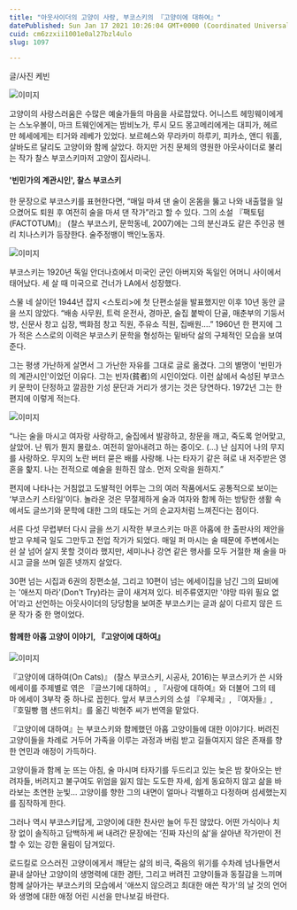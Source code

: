 ```yaml
---
title: "아웃사이더의 고양이 사랑, 부코스키의 『고양이에 대하여』"
datePublished: Sun Jan 17 2021 10:26:04 GMT+0000 (Coordinated Universal Time)
cuid: cm6zzxii1001e0al27bzl4ulo
slug: 1097

---
```



글/사진 케빈

![이미지](https://cdn.hashnode.com/res/hashnode/image/upload/v1739248962913/4b8e6fab-e1e6-442d-b729-67b5df314e85.jpeg)

고양이의 사랑스러움은 수많은 예술가들의 마음을 사로잡았다. 어니스트 헤밍웨이에게는 스노우볼이, 마크 트웨인에게는 밤비노가, 루시 모드 몽고메리에게는 대피가, 헤르만 헤세에게는 티거와 레베가 있었다. 보르헤스와 무라카미 하루키, 피카소, 앤디 워홀, 살바도르 달리도 고양이와 함께 살았다. 하지만 거친 문체의 영원한 아웃사이더로 불리는 작가 찰스 부코스키마저 고양이 집사라니.

#### '빈민가의 계관시인', 찰스 부코스키

한 문장으로 부코스키를 표현한다면, “매일 마셔 댄 술이 온몸을 뚫고 나와 내출혈을 일으켰어도 퇴원 후 여전히 술을 마셔 댄 작가”라고 할 수 있다. 그의 소설 『팩토텀(FACTOTUM)』 (찰스 부코스키, 문학동네, 2007)에는 그의 분신과도 같은 주인공 헨리 치나스키가 등장한다. 술주정뱅이 백인노동자.

![이미지](https://cdn.hashnode.com/res/hashnode/image/upload/v1739248965120/36665142-0afc-4dfc-b3e2-303953384612.jpeg)

부코스키는 1920년 독일 안더나흐에서 미국인 군인 아버지와 독일인 어머니 사이에서 태어났다. 세 살 때 미국으로 건너가 LA에서 성장했다.

스물 네 살이던 1944년 잡지 <스토리>에 첫 단편소설을 발표했지만 이후 10년 동안 글을 쓰지 않았다. “배송 사무원, 트럭 운전사, 경마꾼, 술집 붙박이 단골, 매춘부의 기둥서방, 신문사 창고 십장, 백화점 창고 직원, 주유소 직원, 집배원….” 1960년 한 편지에 그가 적은 스스로의 이력은 부코스키 문학을 형성하는 밑바닥 삶의 구체적인 모습을 보여준다.

그는 평생 가난하게 살면서 그 가난한 자유를 그대로 글로 옮겼다. 그의 별명이 '빈민가의 계관시인'이었던 이유다. 그는 빈자(貧者)의 시인이었다. 이런 삶에서 숙성된 부코스키 문학이 단정하고 깔끔한 기성 문단과 거리가 생기는 것은 당연하다. 1972년 그는 한 편지에 이렇게 적는다.

![이미지](https://cdn.hashnode.com/res/hashnode/image/upload/v1739248967213/b79f079d-75e5-4cbd-b1de-faca9a6e2e39.jpeg)

“나는 술을 마시고 여자랑 사랑하고, 술집에서 발광하고, 창문을 깨고, 죽도록 얻어맞고, 살았어. 난 뭐가 뭔지 몰랐소. 여전히 알아내려고 하는 중이오. (…) 난 심지어 나의 무지를 사랑하오. 무지의 노란 버터 묻은 배를 사랑해. 나는 타자기 같은 혀로 내 저주받은 영혼을 핥지. 나는 전적으로 예술을 원하진 않소. 먼저 오락을 원하지.”

편지에 나타나는 거침없고 도발적인 어투는 그의 여러 작품에서도 공통적으로 보이는 ‘부코스키 스타일’이다. 놀라운 것은 무절제하게 술과 여자와 함께 하는 방탕한 생활 속에서도 글쓰기와 문학에 대한 그의 태도는 거의 순교자처럼 느껴진다는 점이다.

서른 다섯 무렵부터 다시 글을 쓰기 시작한 부코스키는 마흔 아홉에 한 출판사의 제안을 받고 우체국 일도 그만두고 전업 작가가 되었다. 매일 퍼 마시는 술 때문에 주변에서는 쉰 살 넘어 살지 못할 것이라 했지만, 세미나나 강연 같은 행사를 모두 거절한 채 술을 마시고 글을 쓰며 일흔 넷까지 살았다.

30편 넘는 시집과 6권의 장편소설, 그리고 10편이 넘는 에세이집을 남긴 그의 묘비에는 '애쓰지 마라'(Don't Try)라는 글이 새겨져 있다. 비주류였지만 '야망 따위 필요 없어'라고 선언하는 아웃사이더의 당당함을 보여준 부코스키는 글과 삶이 다르지 않은 드문 작가 중 한 명이었다.

#### 함께한 아홉 고양이 이야기, 『고양이에 대하여』

![이미지](https://cdn.hashnode.com/res/hashnode/image/upload/v1739248968917/7e818eb3-3cf2-42ea-a2e2-48ed15b622dd.jpeg)

『고양이에 대하여(On Cats)』 (찰스 부코스키, 시공사, 2016)는 부코스키가 쓴 시와 에세이를 주제별로 엮은 『글쓰기에 대하여』, 『사랑에 대하여』와 더불어 그의 테마 에세이 3부작 중 하나로 꼽힌다. 앞서 부코스키의 소설 『우체국』, 『여자들』, 『호밀빵 햄 샌드위치』를 옮긴 박현주 씨가 번역을 맡았다.

『고양이에 대하여』는 부코스키와 함께했던 아홉 고양이들에 대한 이야기다. 버려진 고양이들을 차례로 거두어 가족을 이루는 과정과 버림 받고 길들여지지 않은 존재를 향한 연민과 애정이 가득하다.

고양이들과 함께 눈 뜨는 아침, 술 마시며 타자기를 두드리고 있는 늦은 밤 찾아오는 반려자들, 버려지고 불구여도 위엄을 잃지 않는 도도한 자세, 쉽게 동요하지 않고 삶을 바라보는 초연한 눈빛… 고양이를 향한 그의 내면이 얼마나 각별하고 다정하며 섬세했는지를 짐작하게 한다.

그러나 역시 부코스키답게, 고양이에 대한 찬사만 늘어 두진 않았다. 어떤 가식이나 치장 없이 솔직하고 담백하게 써 내려간 문장에는 ‘진짜 자신의 삶’을 살아낸 작가만이 전할 수 있는 강한 울림이 담겨있다.

로드킬로 으스러진 고양이에게서 깨닫는 삶의 비극, 죽음의 위기를 수차례 넘나들면서 끝내 살아난 고양이의 생명력에 대한 경탄, 그리고 버려진 고양이들과 동질감을 느끼며 함께 살아가는 부코스키의 모습에서 '애쓰지 않으려고 최대한 애쓴 작가'의 날 것의 언어와 생명에 대한 애정 어린 시선을 만나보길 바란다.